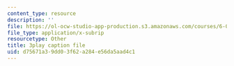 ```yaml
---
content_type: resource
description: ''
file: https://ol-ocw-studio-app-production.s3.amazonaws.com/courses/6-004-computation-structures-spring-2017/d75671a39dd03f62a284e56da5aad4c1_IK9OVbj_Ir0.srt
file_type: application/x-subrip
resourcetype: Other
title: 3play caption file
uid: d75671a3-9dd0-3f62-a284-e56da5aad4c1
---
```

